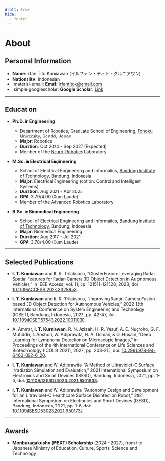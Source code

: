 ```yaml
---
draft: true
hide:
  - footer
---
```


# About

## Personal Information

- **Name**: Irfan Tito Kurniawan (イルファン・ティト・クルニアワン)
- **Nationality**: Indonesian
- :material-email: **Email**: [irfantitok@gmail.com](mailto:irfantitok@gmail.com)
- :simple-googlescholar: **Google Scholar**: [Link](https://scholar.google.com/citations?user=t06n5FYAAAAJ)

---

## Education

- **Ph.D. in Engineering**
    - Department of Robotics, Graduate School of Engineering, [Tohoku University](https://tohoku.ac.jp), Sendai, Japan
    - **Major**: Robotics
    - **Duration**: Oct 2024 - Sep 2027 (Expected) 
    - Member of the [Neuro-Robotics](https://neuro.mech.tohoku.ac.jp/) Laboratory

- **M.Sc. in Electrical Engineering**
    - School of Electrical Engineering and Informatics, [Bandung Institute of Technology](https://itb.ac.id), Bandung, Indonesia
    - **Major**: Electrical Engineering (option: Control and Intelligent Systems)
    - **Duration**: Aug 2021 - Apr 2023
    - **GPA**: 3.79/4.00 (Cum Laude)
    - Member of the Advanced Robotics Laboratory

- **B.Sc. in Biomedical Engineering**
    - School of Electrical Engineering and Informatics, [Bandung Institute of Technology](https://itb.ac.id), Bandung, Indonesia
    - **Major**: Biomedical Engineering
    - **Duration**: Aug 2017 - Jul 2021
    - **GPA**: 3.78/4.00 (Cum Laude)

---

## Selected Publications

-   **I. T. Kurniawan** and B. R. Trilaksono, ”ClusterFusion: Leveraging Radar Spatial Features for Radar-Camera 3D Object Detection in Autonomous Vehicles,” in IEEE Access, vol. 11, pp. 121511-121528, 2023, doi: [10.1109/ACCESS.2023.3328953](https://doi.org/10.1109/ACCESS.2023.3328953).

- **I. T. Kurniawan** and B. R. Trilaksono, ”Improving Radar-Camera Fusion-based 3D Object Detection for Autonomous Vehicles,” 2022 12th International Conference on System Engineering and Technology (ICSET), Bandung, Indonesia, 2022, pp. 42-47, doi: [10.1109/ICSET57543.2022.10011030](https://doi.org/ICSET57543.2022.10011030).

- A. Ammar, **I. T. Kurniawan**, R. N. Azizah, H. R. Yusuf, A. E. Nugroho, G. F. Mufiddin, I. Anshori, W. Adiprawita, H. A. Usman, & O. Husain, ”Deep Learning for Lymphoma Detection on Microscopic Images,” in Proceedings of the 4th International Conference on Life Sciences and Biotechnology (ICOLIB 2021), 2022, pp. 203-215, doi: 
[10.2991/978-94-6463-062-6_20](https://doi.org/10.2991/978-94-6463-062-6_20).

- **I. T. Kurniawan** and W. Adiprawita, ”A Method of Ultraviolet-C Surface Irradiation Simulation and Evaluation,” 2021 International Symposium on Electronics and Smart Devices (ISESD), Bandung, Indonesia, 2021, pp. 1-5, doi: [10.1109/ISESD53023.2021.9501868](https://doi.org/10.1109/ISESD53023.2021.9501868).

- **I. T. Kurniawan** and W. Adiprawita, ”Autonomy Design and Development for an Ultraviolet-C Healthcare Surface Disinfection Robot,” 2021 International Symposium on Electronics and Smart Devices (ISESD), Bandung, Indonesia, 2021, pp. 1-6, doi: [10.1109/ISESD53023.2021.9501737](https://doi.org/10.1109/ISESD53023.2021.9501737).

---

## Awards

- **Monbukagakusho (MEXT) Scholarship** (2024 - 2027), from the Japanese Ministry of Education, Culture, Sports, Science and Technology
